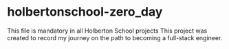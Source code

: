 # holbertonschool-zero_day
This file is mandatory in all Holberton School projects
This project was created to record my journey on the path to becoming a full-stack engineer.
